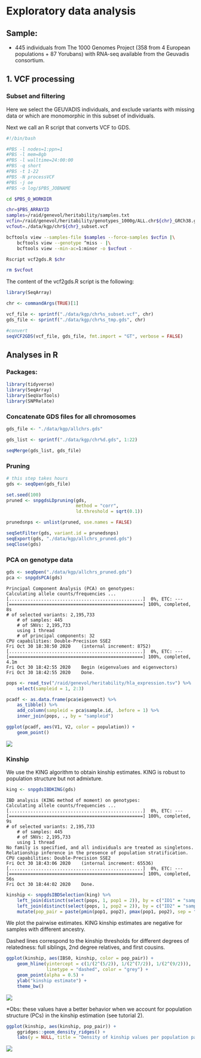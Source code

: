 Exploratory data analysis
================

## Sample:

  - 445 individuals from The 1000 Genomes Project (358 from 4 European
    populations + 87 Yorubans) with RNA-seq available from the Geuvadis
    consortium.

## 1\. VCF processing

### Subset and filtering

Here we select the GEUVADIS individuals, and exclude variants with
missing data or which are monomorphic in this subset of individuals.

Next we call an R script that converts VCF to GDS.

``` bash
#!/bin/bash

#PBS -l nodes=1:ppn=1
#PBS -l mem=8gb
#PBS -l walltime=24:00:00
#PBS -q short
#PBS -t 1-22
#PBS -N processVCF
#PBS -j oe
#PBS -o log/$PBS_JOBNAME

cd $PBS_O_WORKDIR

chr=$PBS_ARRAYID
samples=/raid/genevol/heritability/samples.txt
vcfin=/raid/genevol/heritability/genotypes_1000g/ALL.chr${chr}_GRCh38.genotypes.20170504.vcf.gz
vcfout=./data/kgp/chr${chr}_subset.vcf

bcftools view --samples-file $samples --force-samples $vcfin |\
    bcftools view --genotype ^miss - |\
    bcftools view --min-ac=1:minor -o $vcfout -

Rscript vcf2gds.R $chr

rm $vcfout
```

The content of the vcf2gds.R script is the following:

``` r
library(SeqArray)

chr <- commandArgs(TRUE)[1]

vcf_file <- sprintf("./data/kgp/chr%s_subset.vcf", chr)
gds_file <- sprintf("./data/kgp/chr%s_tmp.gds", chr)

#convert
seqVCF2GDS(vcf_file, gds_file, fmt.import = "GT", verbose = FALSE)
```

## Analyses in R

### Packages:

``` r
library(tidyverse)
library(SeqArray) 
library(SeqVarTools) 
library(SNPRelate)
```

### Concatenate GDS files for all chromosomes

``` r
gds_file <- "./data/kgp/allchrs.gds"

gds_list <- sprintf("./data/kgp/chr%d.gds", 1:22)

seqMerge(gds_list, gds_file)
```

### Pruning

``` r
# this step takes hours
gds <- seqOpen(gds_file)

set.seed(100)
pruned <- snpgdsLDpruning(gds, 
                          method = "corr", 
                          ld.threshold = sqrt(0.1))

prunedsnps <- unlist(pruned, use.names = FALSE)

seqSetFilter(gds, variant.id = prunedsnps)
seqExport(gds, "./data/kgp/allchrs_pruned.gds")
seqClose(gds)
```

### PCA on genotype data

``` r
gds <- seqOpen("./data/kgp/allchrs_pruned.gds")
pca <- snpgdsPCA(gds)
```

    Principal Component Analysis (PCA) on genotypes:
    Calculating allele counts/frequencies ...
    [..................................................]  0%, ETC: ---    [==================================================] 100%, completed, 8s
    # of selected variants: 2,195,733
        # of samples: 445
        # of SNVs: 2,195,733
        using 1 thread
        # of principal components: 32
    CPU capabilities: Double-Precision SSE2
    Fri Oct 30 18:38:50 2020    (internal increment: 8752)
    [..................................................]  0%, ETC: ---        [==================================================] 100%, completed, 4.1m
    Fri Oct 30 18:42:55 2020    Begin (eigenvalues and eigenvectors)
    Fri Oct 30 18:42:55 2020    Done.

``` r
pops <- read_tsv("/raid/genevol/heritability/hla_expression.tsv") %>%
    select(sampleid = 1, 2:3)

pcadf <- as.data.frame(pca$eigenvect) %>%
    as_tibble() %>%
    add_column(sampleid = pca$sample.id, .before = 1) %>%
    inner_join(pops, ., by = "sampleid")

ggplot(pcadf, aes(V1, V2, color = population)) +
    geom_point()
```

![](explore_files/figure-gfm/unnamed-chunk-4-1.png)<!-- -->

### Kinship

We use the KING algorithm to obtain kinship estimates. KING is robust to
population structure but not admixture.

``` r
king <- snpgdsIBDKING(gds)
```

    IBD analysis (KING method of moment) on genotypes:
    Calculating allele counts/frequencies ...
    [..................................................]  0%, ETC: ---    [==================================================] 100%, completed, 9s
    # of selected variants: 2,195,733
        # of samples: 445
        # of SNVs: 2,195,733
        using 1 thread
    No family is specified, and all individuals are treated as singletons.
    Relationship inference in the presence of population stratification.
    CPU capabilities: Double-Precision SSE2
    Fri Oct 30 18:43:06 2020    (internal increment: 65536)
    [..................................................]  0%, ETC: ---        [==================================================] 100%, completed, 56s
    Fri Oct 30 18:44:02 2020    Done.

``` r
kinship <- snpgdsIBDSelection(king) %>%
    left_join(distinct(select(pops, 1, pop1 = 2)), by = c("ID1" = "sampleid")) %>%
    left_join(distinct(select(pops, 1, pop2 = 2)), by = c("ID2" = "sampleid")) %>%
    mutate(pop_pair = paste(pmin(pop1, pop2), pmax(pop1, pop2), sep = "-"))
```

We plot the pairwise estimates. KING kinship estimates are negative for
samples with different ancestry.

Dashed lines correspond to the kinship thresholds for different degrees
of relatedness: full siblings, 2nd degree relatives, and first cousins.

``` r
ggplot(kinship, aes(IBS0, kinship, color = pop_pair)) +
    geom_hline(yintercept = c(1/(2^(5/2)), 1/(2^(7/2)), 1/(2^(9/2))),
               linetype = "dashed", color = "grey") +
    geom_point(alpha = 0.5) +
    ylab("kinship estimate") +
    theme_bw()
```

![](explore_files/figure-gfm/unnamed-chunk-6-1.png)<!-- -->

\*Obs: these values have a better behavior when we account for
population structure (PCs) in the kinship estimation (see tutorial 2).

``` r
ggplot(kinship, aes(kinship, pop_pair)) +
    ggridges::geom_density_ridges() +
    labs(y = NULL, title = "Density of kinship values per population pair")
```

![](explore_files/figure-gfm/unnamed-chunk-7-1.png)<!-- -->
